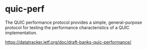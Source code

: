 # quic-perf
The QUIC performance protocol provides a simple, general-purpose protocol for
testing the performance characteristics of a QUIC implementation.

https://datatracker.ietf.org/doc/draft-banks-quic-performance/
